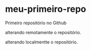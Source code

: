 # meu-primeiro-repo
Primeiro repositório no Github

alterando remotamente o repositório.

alterando localmentte o repositório.